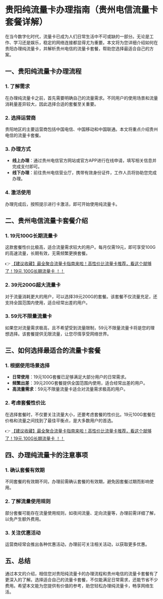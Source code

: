 # 贵阳纯流量卡办理指南（贵州电信流量卡套餐详解）

在当今数字化时代，流量卡已成为人们日常生活中不可或缺的一部分。无论是工作、学习还是娱乐，稳定的网络连接都显得尤为重要。本文将为您详细介绍如何在贵阳办理纯流量卡，并解析贵州电信的流量卡套餐，帮助您选择最适合自己的方案。

## 一、贵阳纯流量卡办理流程

### 1. 了解需求
在办理纯流量卡之前，首先需要明确自己的流量需求。不同用户的使用场景和流量消耗量差异较大，因此选择合适的套餐至关重要。

### 2. 选择运营商
贵阳地区的主要运营商包括中国电信、中国移动和中国联通。本文将重点介绍贵州电信的流量卡套餐。

### 3. 办理方式
- **线上办理**：通过贵州电信官方网站或官方APP进行在线申请，填写相关信息并完成支付即可。
- **线下办理**：前往贵州电信营业厅，携带有效身份证件，工作人员将协助您完成办理。

### 4. 激活使用
办理完成后，按照提示进行卡激活，即可开始使用纯流量卡。

## 二、贵州电信流量卡套餐介绍

### 1. 19元100G长期流量卡
这款套餐性价比极高，适合流量需求较大的用户。每月仅需19元，即可享受100G的高速流量，长期有效，无需频繁更换套餐。

👉 [【建议收藏】最全聚合流量卡指南来啦！高性价比流量卡推荐，看这个就够了！19元 100G长期流量卡 ！！](https://bit.ly/Liuliangka)

### 2. 39元200G超大流量卡
对于流量消耗更大的用户，可以选择39元200G的套餐。该套餐不仅流量充足，还支持全国范围内使用，适合经常出差的用户。

### 3. 59元不限量流量卡
如果您对流量需求极高，且不希望受到流量限制，59元不限量流量卡将是您的理想选择。该套餐提供无限流量，让您尽情享受网络世界。

## 三、如何选择最适合的流量卡套餐

### 1. 根据使用场景选择
- **日常使用**：19元100G套餐已足够满足大部分用户的日常需求。
- **频繁出差**：39元200G套餐提供全国范围内使用，适合经常出差的用户。
- **高流量需求**：59元不限量流量卡适合对流量需求极高的用户。

### 2. 考虑套餐性价比
在选择套餐时，不仅要关注流量大小，还要考虑套餐的性价比。19元100G套餐在价格和流量之间找到了最佳平衡点，是大多数用户的首选。

👉 [【建议收藏】最全聚合流量卡指南来啦！高性价比流量卡推荐，看这个就够了！19元 100G长期流量卡 ！！](https://bit.ly/Liuliangka)

## 四、办理纯流量卡的注意事项

### 1. 确认套餐有效期
不同套餐的有效期不同，办理前需确认套餐的有效期，避免因套餐过期而影响使用。

### 2. 了解流量使用规则
部分套餐可能存在流量使用规则，如夜间流量、定向流量等，办理前需详细了解，以免产生额外费用。

### 3. 关注优惠活动
运营商经常会推出各种优惠活动，办理前可关注相关活动，以获取更多优惠。

## 五、总结

通过本文的介绍，相信您对贵阳纯流量卡的办理流程和贵州电信的流量卡套餐有了更深入的了解。选择适合自己的流量卡套餐，不仅能满足日常需求，还能节省不少费用。希望本文能为您提供有价值的参考，助您轻松办理纯流量卡，畅享网络生活。